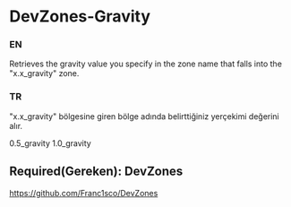 # DevZones-Gravity
 
### EN
Retrieves the gravity value you specify in the zone name that falls into the "x.x_gravity" zone.

### TR
"x.x_gravity" bölgesine giren bölge adında belirttiğiniz yerçekimi değerini alır.

0.5_gravity
1.0_gravity

## Required(Gereken): DevZones
https://github.com/Franc1sco/DevZones
